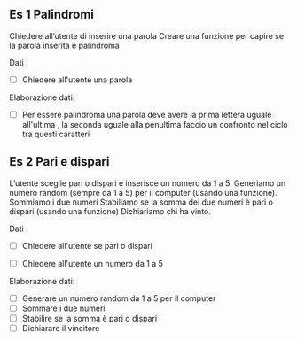 
## Es 1 Palindromi

Chiedere all’utente di inserire una parola
Creare una funzione per capire se la parola inserita è palindroma

Dati :
 - [ ] Chiedere all'utente una parola

 Elaborazione dati:
 - [ ] Per essere palindroma una parola deve avere la prima lettera uguale all'ultima , la seconda uguale alla penultima faccio un confronto nel ciclo tra questi caratteri

## Es 2 Pari e dispari
L’utente sceglie pari o dispari e inserisce un numero da 1 a 5.
Generiamo un numero random (sempre da 1 a 5) per il computer (usando una funzione).
Sommiamo i due numeri
Stabiliamo se la somma dei due numeri è pari o dispari (usando una funzione)
Dichiariamo chi ha vinto.

Dati :
 - [ ] Chiedere all'utente se pari o dispari
 - [ ] Chiedere all'utente un numero da 1 a 5


 Elaborazione dati:
 - [ ] Generare un numero random da 1 a 5 per il computer
 - [ ] Sommare i due numeri
 - [ ] Stabilire se la somma è pari o dispari
 - [ ] Dichiarare il vincitore